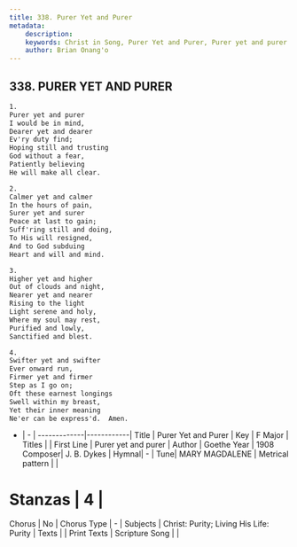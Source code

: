 ```yaml
---
title: 338. Purer Yet and Purer
metadata:
    description: 
    keywords: Christ in Song, Purer Yet and Purer, Purer yet and purer , 
    author: Brian Onang'o
---
```



## 338. PURER YET AND PURER

```txt
1.
Purer yet and purer
I would be in mind,
Dearer yet and dearer
Ev'ry duty find;
Hoping still and trusting
God without a fear,
Patiently believing
He will make all clear.

2.
Calmer yet and calmer
In the hours of pain,
Surer yet and surer
Peace at last to gain;
Suff'ring still and doing,
To His will resigned,
And to God subduing
Heart and will and mind.

3.
Higher yet and higher
Out of clouds and night,
Nearer yet and nearer
Rising to the light
Light serene and holy,
Where my soul may rest,
Purified and lowly,
Sanctified and blest.

4.
Swifter yet and swifter
Ever onward run,
Firmer yet and firmer
Step as I go on;
Oft these earnest longings
Swell within my breast,
Yet their inner meaning
Ne'er can be express'd.  Amen.
```

- |   -  |
-------------|------------|
Title | Purer Yet and Purer |
Key | F Major |
Titles |  |
First Line | Purer yet and purer  |
Author | Goethe
Year | 1908
Composer| J. B. Dykes |
Hymnal|  - |
Tune| MARY MAGDALENE |
Metrical pattern | |
# Stanzas | 4 |
Chorus | No |
Chorus Type | - |
Subjects | Christ: Purity; Living His Life: Purity |
Texts |  |
Print Texts | 
Scripture Song |  |
  
